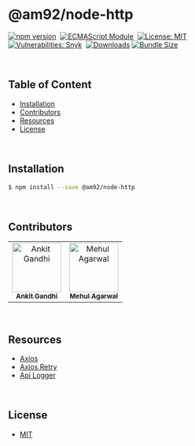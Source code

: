 # @am92/node-http

[![npm version](https://img.shields.io/npm/v/@am92/node-http?style=for-the-badge)](https://www.npmjs.com/package/@am92/node-http)&nbsp;
[![ECMAScript Module](https://img.shields.io/badge/ECMAScript-Module%20Only-red?style=for-the-badge)](https://nodejs.org/api/esm.html)&nbsp;
[![License: MIT](https://img.shields.io/npm/l/@am92/node-http?color=yellow&style=for-the-badge)](https://opensource.org/licenses/MIT)&nbsp;
[![Vulnerabilities: Snyk](https://img.shields.io/snyk/vulnerabilities/npm/@am92/node-http?style=for-the-badge)](https://security.snyk.io/package/npm/@am92%2Fnode-http)&nbsp;
[![Downloads](https://img.shields.io/npm/dy/@am92/node-http?style=for-the-badge)](https://npm-stat.com/charts.html?package=%40m92%2Fnode-http)
[![Bundle Size](https://img.shields.io/bundlephobia/minzip/@am92/node-http?style=for-the-badge)](https://bundlephobia.com/package/@am92/node-http)

<br />

## Table of Content
- [Installation](#installation)
- [Contributors](#contributors)
- [Resources](#resources)
- [License](#license)

<br />

## Installation
```bash
$ npm install --save @am92/node-http
```
<br />

## Contributors
<table>
  <tbody>
    <tr>
      <td align="center">
        <a href='https://github.com/ankitgandhi452'>
          <img src="https://avatars.githubusercontent.com/u/8692027?s=400&v=4" width="100px;" alt="Ankit Gandhi"/>
          <br />
          <sub><b>Ankit Gandhi</b></sub>
        </a>
      </td>
      <td align="center">
        <a href='https://github.com/agarwalmehul'>
          <img src="https://avatars.githubusercontent.com/u/8692023?s=400&v=4" width="100px;" alt="Mehul Agarwal"/>
          <br />
          <sub><b>Mehul Agarwal</b></sub>
        </a>
      </td>
    </tr>
  </tbody>
</table>

<br />

## Resources
* [Axios](https://www.npmjs.com/package/axios)
* [Axios Retry](https://www.npmjs.com/package/axios-retry)
* [Api Logger](https://www.npmjs.com/package/@am92/api-logger)

<br />

## License
* [MIT](https://opensource.org/licenses/MIT)


<br />
<br />
